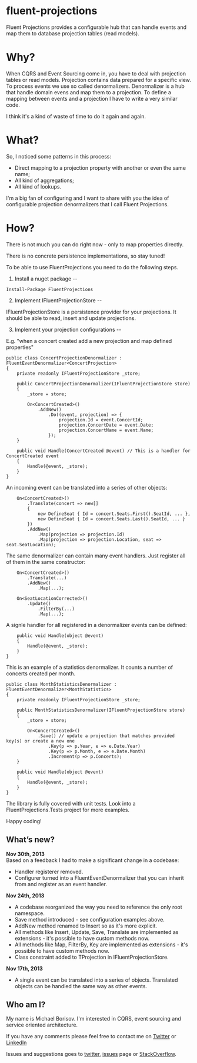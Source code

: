 fluent-projections
==================

Fluent Projections provides a configurable hub that can handle events and map them to database projection tables (read models).

Why?
====

When CQRS and Event Sourcing come in, you have to deal with projection tables or read models. Projection contains data prepared for a specific view. To process events we use so called denormalizers. Denormalizer is a hub that handle domain evens and map them to a projection. To define a mapping between events and a projection I have to write a very similar code.

I think it's a kind of waste of time to do it again and again.

What?
====

So, I noticed some patterns in this process:
* Direct mapping to a projection property with another or even the same name;
* All kind of aggregations;
* All kind of lookups.

I'm a big fan of configuring and I want to share with you the idea of configurable projection denormalizers that I call Fluent Projections.

How?
====

There is not much you can do right now - only to map properties directly.

There is no concrete persistence implementations, so stay tuned!

To be able to use FluentProjections you need to do the following steps.

1. Install a nuget package
--

```
Install-Package FluentProjections
```


2. Implement IFluentProjectionStore<TProjection>
--

IFluentProjectionStore<TProjection> is a persistence provider for your projections. It should be able to read, insert and update projections.

3. Implement your projection configurations
--

E.g. "when a concert created add a new projection and map defined properties"

```
public class ConcertProjectionDenormalizer : FluentEventDenormalizer<ConcertProjection>
{
    private readonly IFluentProjectionStore _store;
    
    public ConcertProjectionDenormalizer(IFluentProjectionStore store)
    {
        _store = store;

        On<ConcertCreated>()
            .AddNew()
                .Do((event, projection) => {
                    projection.Id = event.ConcertId;
                    projection.ConcertDate = event.Date;
                    projection.ConcertName = event.Name;
                });
    }

    public void Handle(ConcertCreated @event) // This is a handler for ConcertCreated event
    {
        Handle(@event, _store);
    }
}
```

An incoming event can be translated into a series of other objects:

```
    On<ConcertCreated>()
        .Translate(concert => new[]
        {
            new DefineSeat { Id = concert.Seats.First().SeatId, ... },
            new DefineSeat { Id = concert.Seats.Last().SeatId, ... }
        })
        .AddNew()
            .Map(projection => projection.Id)
            .Map(projection => projection.Location, seat => seat.SeatLocation);
```

The same denormalizer can contain many event handlers. Just register all of them in the same constructor:
```
    On<ConcertCreated>()
        .Translate(...)
        .AddNew()
            .Map(...);

    On<SeatLocationCorrected>()
        .Update()
            .FilterBy(...)
            .Map(...);
```

A signle handler for all registered in a denormalizer events can be defined:

```
    public void Handle(object @event)
    {
        Handle(@event, _store);
    }
}
```

This is an example of a statistics denormalizer. It counts a number of concerts created per month.
```
public class MonthStatisticsDenormalizer : FluentEventDenormalizer<MonthStatistics>
{
    private readonly IFluentProjectionStore _store;

    public MonthStatisticsDenormalizer(IFluentProjectionStore store)
    {
        _store = store;

        On<ConcertCreated>()
            .Save() // update a projection that matches provided key(s) or create a new one
                .Key(p => p.Year, e => e.Date.Year)
                .Key(p => p.Month, e => e.Date.Month)
                .Increment(p => p.Concerts);
    }

    public void Handle(object @event)
    {
        Handle(@event, _store);
    }
}
```

The library is fully covered with unit tests. Look into a FluentProjections.Tests project for more examples.

Happy coding!

What’s new?
-----------

**Nov 30th, 2013**      
Based on a feedback I had to make a significant change in a codebase:
- Handler registerer removed.
- Configurer turned into a FluentEventDenormalizer that you can inherit from and register as an event handler.

**Nov 24th, 2013**      
- A codebase reorganized the way you need to reference the only root namespace.
- Save method introduced - see configuration examples above.
- AddNew method renamed to Insert so as it's more explicit.
- All methods like Insert, Update, Save, Translate are implemented as extensions - it's possible to have custom methods now.
- All methods like Map, FilterBy, Key are implemented as extensions - it's possible to have custom methods now.
- Class constraint added to TProjection in IFluentProjectionStore.

**Nov 17th, 2013**      
- A single event can be translated into a series of objects. Translated objects can be handled the same way as other events.

Who am I?
--
My name is Michael Borisov. I'm interested in CQRS, event sourcing and service oriented architecture.

If you have any comments please feel free to contact me on [Twitter](https://twitter.com/fkem) or [LinkedIn](https://www.linkedin.com/in/michaelborisov)

Issues and suggestions goes to [twitter](https://twitter.com/search?q=fluentprojections&src=typd), [issues](https://github.com/corker/fluent-projections/issues) page or [StackOverflow](http://stackoverflow.com/questions/tagged/fluent-projections).
